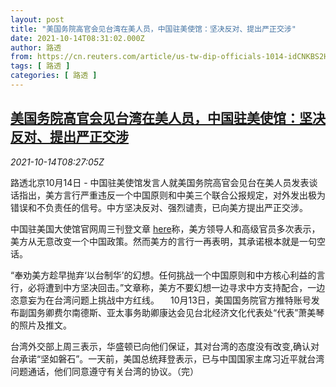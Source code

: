 ```yaml
---
layout: post
title: "美国务院高官会见台湾在美人员，中国驻美使馆：坚决反对、提出严正交涉"
date: 2021-10-14T08:31:02.000Z
author: 路透
from: https://cn.reuters.com/article/us-tw-dip-officials-1014-idCNKBS2H40QU
tags: [ 路透 ]
categories: [ 路透 ]
---
```

<!--1634200262000-->
[美国务院高官会见台湾在美人员，中国驻美使馆：坚决反对、提出严正交涉](https://cn.reuters.com/article/us-tw-dip-officials-1014-idCNKBS2H40QU)
------

<div>
<div><i>2021-10-14T08:27:05Z</i></div><p>路透北京10月14日 - 中国驻美使馆发言人就美国务院高官会见台在美人员发表谈话指出，美方言行严重违反一个中国原则和中美三个联合公报规定，对外发出极为错误和不负责任的信号。中方坚决反对、强烈谴责，已向美方提出严正交涉。</p><p>中国驻美国大使馆官网周三刊登文章 <a href="http://www.china-embassy.org/chn/sgzhichuang/t1914363.htm">here</a>称，美方领导人和高级官员多次表示，美方从无意改变一个中国政策。然而美方的言行一再表明，其承诺根本就是一句空话。</p><p>“奉劝美方趁早抛弃‘以台制华’的幻想。任何挑战一个中国原则和中方核心利益的言行，必将遭到中方坚决回击。”文章称，美方不要幻想一边寻求中方支持配合，一边恣意妄为在台湾问题上挑战中方红线。 　10月13日，美国国务院官方推特账号发布副国务卿费尔南德斯、亚太事务助卿康达会见台北经济文化代表处“代表”萧美琴的照片及推文。</p><p>台湾外交部上周三表示，华盛顿已向他们保证，其对台湾的态度没有改变,确认对台承诺“坚如磐石”。一天前，美国总统拜登表示，已与中国国家主席习近平就台湾问题通话，他们同意遵守有关台湾的协议。（完）</p>
</div>
